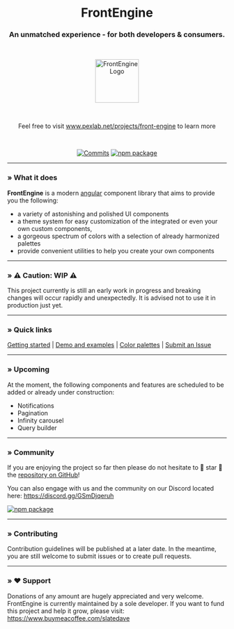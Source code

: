 <h1 align="center">FrontEngine</h1>

<h3 align="center">An unmatched experience - for both developers & consumers.</h3>

<br>

<p align="center">
    <img src="https://i.imgur.com/om2OqFI.png" alt="FrontEngine Logo" height="100px"/>
</p>

<br>

<p align="center">
      Feel free to visit <a href="https://www.pexlab.net/projects/front-engine/introduction">www.pexlab.net/projects/front-engine</a> to learn more
</p>

<br>

<div align="center">

[![Commits](https://img.shields.io/github/last-commit/pexlab/ngx-front-engine?label=Updated&logo=github&style=social)](https://github.com/pexlab/ngx-front-engine/commits/master)
[![npm package](https://img.shields.io/npm/v/@pexlab/ngx-front-engine?label=Available%20through%20npm&logo=npm&style=social)](https://www.npmjs.com/package/@pexlab/ngx-front-engine)

</div>

___

### » What it does

**FrontEngine** is a modern [angular](https://angular.io/) component library that aims to provide you the following:

- a variety of astonishing and polished UI components
- a theme system for easy customization of the integrated or even your own custom components,
- a gorgeous spectrum of colors with a selection of already harmonized palettes
- provide convenient utilities to help you create your own components

___

### » ⚠️ Caution: WIP ⚠️

This project currently is still an early work in progress and breaking changes will occur rapidly and unexpectedly. It
is advised not to use it in production just yet.

___

### » Quick links

[Getting started](https://www.pexlab.net/projects/front-engine/getting-started)
| [Demo and examples](https://www.pexlab.net/projects/front-engine/showcase)
| [Color palettes](https://www.pexlab.net/projects/front-engine/color-palette)
| [Submit an Issue](https://github.com/pexlab/ngx-front-engine/issues)

___

### » Upcoming

At the moment, the following components and features are scheduled to be added or already under construction:

- Notifications
- Pagination
- Infinity carousel
- Query builder

___

### » Community

If you are enjoying the project so far then please do not hesitate to 🌟 star 🌟
the [repository on GitHub](https://github.com/pexlab/ngx-front-engine)!

You can also engage with us and the community on our Discord located here: https://discord.gg/GSmDjqeruh

[![npm package](https://img.shields.io/discord/894588904626356274?label=Community%20Discord&logo=Discord&style=social)](https://discord.gg/GSmDjqeruh)

___

### » Contributing

Contribution guidelines will be published at a later date. In the meantime, you are still welcome to submit issues or to
create pull requests.

___

### » ❤️ Support

Donations of any amount are hugely appreciated and very welcome. FrontEngine is currently maintained by a sole
developer. If you want to fund this project and help it grow, please visit: https://www.buymeacoffee.com/slatedave